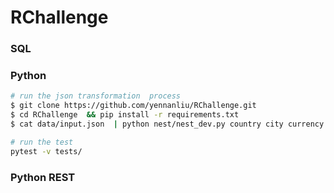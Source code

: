 # RChallenge

### SQL 

### Python 

```bash
# run the json transformation  process
$ git clone https://github.com/yennanliu/RChallenge.git
$ cd RChallenge  && pip install -r requirements.txt 
$ cat data/input.json  | python nest/nest_dev.py country city currency

# run the test 
pytest -v tests/

```

### Python REST